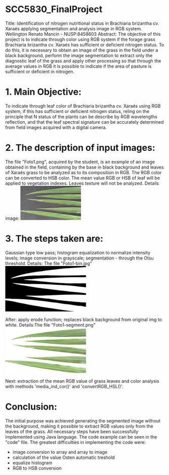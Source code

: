 # SCC5830_FinalProject

Title: Identification of nitrogen nutritional status in Brachiaria brizantha cv. Xaraés applying segmentation and analysis image in RGB system.
Wellington Renato Mancin - NUSP:8458603
Abstract: The objective of this project is to indicate through color using RGB system if the forage grass Brachiaria brizantha cv. Xaraés has sufficient or deficient nitrogen status. To do this, it is necessary to obtain an image of the grass in the field under a black background, perform the image segmentation to extract only the diagnostic leaf of the grass and apply other processing so that through the average values in RGB it is possible to indicate if the area of pasture is sufficient or deficient in nitrogen.

# 1. Main Objective:
To indicate through leaf color of Brachiaria brizantha cv. Xaraés using RGB system, if this has sufficient or deficient nitrogen status, reling on the principle that N status of the plants can be describe by RGB wavelengths reflection, and that the leaf spectral signature can be accurately determined from field images acquired with a digital camera. 

# 2. The description of input images:
The file "Foto1.png", acquired by the student, is an example of an image obtained in the field, containing by the base in black background and leaves of Xaraés grass to be analyzed as to its composition in RGB. The RGB color can be converted to HSB color. The mean value RGB or HSB of leaf will be applied to vegetation indexes. Leaves texture will not be analyzed. Details image: 
![Original_img](https://github.com/WellMandev/SCC5830_Project/blob/master/Foto1.jpg)

# 3. The steps taken are:
Gaussian type low pass; histogram equalization to normalize intensity levels; image conversion in grayscale; segmentation - through the Otsu threshold. 
Details: The file "Foto1-bin.jpg" ![Binarized_img](https://github.com/WellMandev/SCC5830_Project/blob/master/Foto1-bin.jpg)

After: apply erode function; replaces black background from original img to white. 
Details:The file "Foto1-segment.png" ![Segmented_img](https://github.com/WellMandev/SCC5830_Project/blob/master/Foto1-segment.jpg.png)

Next: extraction of the mean RGB value of grass leaves and color analysis with methods 'media_ind_cor()' and 'convertRGB_HSL()'.


# Conclusion:
The initial purpose was achieved generating the segmented image without the background, making it possible to extract RGB values only from the leaves of the grass.
All necessary steps have been successfully implemented using Java language. The code example can be seen in the "code" file.
The greatest difficulties in implementing the code were:
- image conversion to array and array to image
- calculation of the value Osten automatic treshold
- equalize histogram
- RGB to HSB conversion







